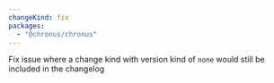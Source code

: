 ```yaml
---
changeKind: fix
packages:
  - "@chronus/chronus"
---
```


Fix issue where a change kind with version kind of `none` would still be included in the changelog